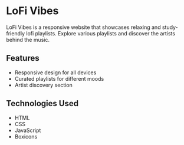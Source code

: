 # LoFi Vibes

LoFi Vibes is a responsive website that showcases relaxing and study-friendly lofi playlists. Explore various playlists and discover the artists behind the music.

## Features

- Responsive design for all devices
- Curated playlists for different moods
- Artist discovery section

## Technologies Used

- HTML
- CSS
- JavaScript
- Boxicons
